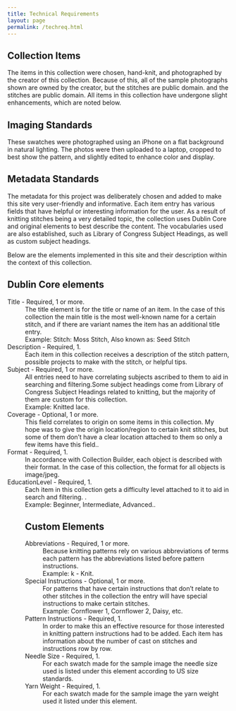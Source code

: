```yaml
---
title: Technical Requirements
layout: page
permalink: /techreq.html
---
```

## Collection Items
The items in this collection were chosen, hand-knit, and photographed by the creator of this collection. Because of this, all of the sample photographs shown are owned by the creator, but the stitches are public domain. and the stitches are public domain. All items in this collection have undergone slight enhancements, which are noted below. 

## Imaging Standards
These swatches were photographed using an iPhone on a flat background in natural lighting. The photos were then uploaded to a laptop, cropped to best show the pattern, and slightly edited to enhance color and display.  

## Metadata Standards
The metadata for this project was deliberately chosen and added to make this site very user-friendly and informative. Each item entry has various fields that have helpful or interesting information for the user. As a result of knitting stitches being a very detailed topic, the collection uses Dublin Core and original elements to best describe the content. The vocabularies used are also established, such as Library of Congress Subject Headings, as well as custom subject headings. 

Below are the elements implemented in this site and their description within the context of this collection. 

## Dublin Core elements
<dl>
    <dt>Title - Required, 1 or more.<dt>
<dd>The title element is for the title or name of an item. In the case of this collection the main title is the most well-known name for a certain stitch, and if there are variant names the item has an additional title entry.<dd> 
<dd>Example: Stitch: Moss Stitch, Also known as: Seed Stitch<dd> 
<dt>Description - Required, 1.<dt>
<dd>Each item in this collection receives a description of the stitch pattern, possible projects to make with the stitch, or helpful tips.<dd>
<dt>Subject - Required, 1 or more.<dt>
<dd>All entries need to have correlating subjects ascribed to them to aid in searching and filtering.Some subject headings come from Library of Congress Subject Headings related to knitting, but the majority of them are custom for this collection.<dd>
<dd>Example: Knitted lace.<dd>
<dt>Coverage - Optional, 1 or more.<dt>
<dd>This field correlates to origin on some items in this collection. My hope was to give the origin location/region to certain knit stitches, but some of them don’t have a clear location attached to them so only a few items have this field..<dd>
<dt>Format - Required, 1.<dt>
<dd>In accordance with Collection Builder, each object is described with their format. In the case of this collection, the format for all objects is image/jpeg.<dd>
<dt>EducationLevel - Required, 1.<dt>
<dd>Each item in this collection gets a difficulty level attached to it to aid in search and filtering. .<dd>
<dd>Example: Beginner, Intermediate, Advanced..<dd>
<dl> 

## Custom Elements
<dl>
    <dt>Abbreviations - Required, 1 or more.<dt>
<dd>Because knitting patterns rely on various abbreviations of terms each pattern has the abbreviations listed before pattern instructions.<dd> 
<dd>Example: k - Knit.<dd> 
<dt>Special Instructions - Optional, 1 or more.<dt>
<dd>For patterns that have certain instructions that don’t relate to other stitches in the collection the entry will have special instructions to make certain stitches.<dd>
<dd>Example: Cornflower 1, Cornflower 2, Daisy, etc.<dd>
<dt>Pattern Instructions - Required, 1.<dt>
<dd>In order to make this an effective resource for those interested in knitting pattern instructions had to be added. Each item has information about the number of cast on stitches and instructions row by row.<dd>
<dt>Needle Size - Required, 1.<dt>
<dd>For each swatch made for the sample image the needle size used is listed under this element according to US size standards.<dd>
<dt>Yarn Weight - Required, 1.<dt>
<dd>For each swatch made for the sample image the yarn weight used it listed under this element.<dd>
<dl>
